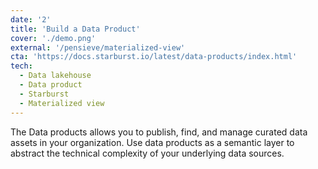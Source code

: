 ```yaml
---
date: '2'
title: 'Build a Data Product'
cover: './demo.png'
external: '/pensieve/materialized-view'
cta: 'https://docs.starburst.io/latest/data-products/index.html'
tech:
  - Data lakehouse
  - Data product
  - Starburst
  - Materialized view
---
```


The Data products allows you to publish, find, and manage curated data assets in your organization. Use data products as a semantic layer to abstract the technical complexity of your underlying data sources.

